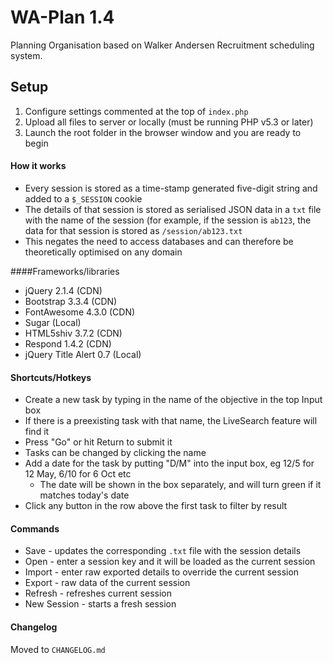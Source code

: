 # WA-Plan 1.4
Planning Organisation based on Walker Andersen Recruitment scheduling system.

## Setup
1. Configure settings commented at the top of `index.php`
2. Upload all files to server or locally (must be running PHP v5.3 or later)
3. Launch the root folder in the browser window and you are ready to begin

#### How it works
* Every session is stored as a time-stamp generated five-digit string and added to a `$_SESSION` cookie
* The details of that session is stored as serialised JSON data in a `txt` file with the name of the session (for example, if the session is `ab123`, the data for that session is stored as `/session/ab123.txt`
* This negates the need to access databases and can therefore be theoretically optimised on any domain

####Frameworks/libraries
* jQuery 2.1.4 (CDN)
* Bootstrap 3.3.4 (CDN)
* FontAwesome 4.3.0 (CDN)
* Sugar (Local)
* HTML5shiv 3.7.2 (CDN)
* Respond 1.4.2 (CDN)
* jQuery Title Alert 0.7 (Local)

#### Shortcuts/Hotkeys
* Create a new task by typing in the name of the objective in the top Input box
* If there is a preexisting task with that name, the LiveSearch feature will find it
* Press "Go" or hit Return to submit it
* Tasks can be changed by clicking the name
* Add a date for the task by putting "D/M" into the input box, eg 12/5 for 12 May, 6/10 for 6 Oct etc
  * The date will be shown in the box separately, and will turn green if it matches today's date
* Click any button in the row above the first task to filter by result

#### Commands
* Save - updates the corresponding `.txt` file with the session details
* Open - enter a session key and it will be loaded as the current session
* Import - enter raw exported details to override the current session
* Export - raw data of the current session
* Refresh - refreshes current session
* New Session - starts a fresh session

#### Changelog
Moved to `CHANGELOG.md`